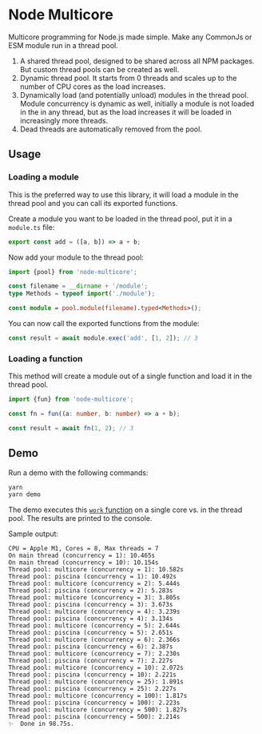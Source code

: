 # Node Multicore

Multicore programming for Node.js made simple. Make any CommonJs or ESM module
run in a thread pool.

1. A shared thread pool, designed to be shared across all NPM packages. But
   custom thread pools can be created as well.
1. Dynamic thread pool. It starts from 0 threads and scales up to the number of
   CPU cores as the load increases.
1. Dynamically load (and potentially unload) modules in the thread pool. Module
   concurrency is dynamic as well, initially a module is not loaded in the in
   any thread, but as the load increases it will be loaded in increasingly more
   threads.
1. Dead threads are automatically removed from the pool.


## Usage

### Loading a module

This is the preferred way to use this library, it will load a module in the
thread pool and you can call its exported functions.

Create a module you want to be loaded in the thread pool, put it in a `module.ts` file:

```ts
export const add = ([a, b]) => a + b;
```

Now add your module to the thread pool:

```ts
import {pool} from 'node-multicore';

const filename = __dirname + '/module';
type Methods = typeof import('./module');

const module = pool.module(filename).typed<Methods>();
```

You can now call the exported functions from the module:

```ts
const result = await module.exec('add', [1, 2]); // 3
```


### Loading a function

This method will create a module out of a single function and load it in the
thread pool.

```ts
import {fun} from 'node-multicore';

const fn = fun((a: number, b: number) => a + b);

const result = await fn(1, 2); // 3
```


## Demo

Run a demo with the following commands:

```bash
yarn
yarn demo
```

The demo executes this [`work` function](demo/module.js) on a single core vs.
in the thread pool. The results are printed to the console.

Sample output:

```
CPU = Apple M1, Cores = 8, Max threads = 7
On main thread (concurrency = 1): 10.465s
On main thread (concurrency = 10): 10.154s
Thread pool: multicore (concurrency = 1): 10.582s
Thread pool: piscina (concurrency = 1): 10.492s
Thread pool: multicore (concurrency = 2): 5.444s
Thread pool: piscina (concurrency = 2): 5.283s
Thread pool: multicore (concurrency = 3): 3.805s
Thread pool: piscina (concurrency = 3): 3.673s
Thread pool: multicore (concurrency = 4): 3.239s
Thread pool: piscina (concurrency = 4): 3.134s
Thread pool: multicore (concurrency = 5): 2.644s
Thread pool: piscina (concurrency = 5): 2.651s
Thread pool: multicore (concurrency = 6): 2.366s
Thread pool: piscina (concurrency = 6): 2.387s
Thread pool: multicore (concurrency = 7): 2.230s
Thread pool: piscina (concurrency = 7): 2.227s
Thread pool: multicore (concurrency = 10): 2.072s
Thread pool: piscina (concurrency = 10): 2.221s
Thread pool: multicore (concurrency = 25): 1.891s
Thread pool: piscina (concurrency = 25): 2.227s
Thread pool: multicore (concurrency = 100): 1.817s
Thread pool: piscina (concurrency = 100): 2.223s
Thread pool: multicore (concurrency = 500): 1.827s
Thread pool: piscina (concurrency = 500): 2.214s
✨  Done in 98.75s.
```
